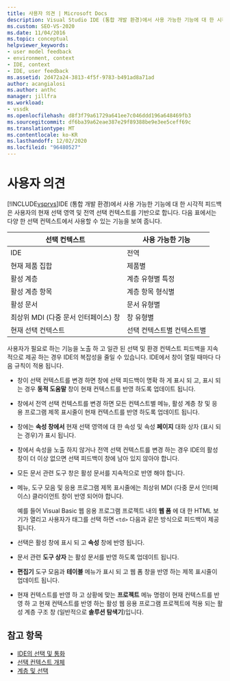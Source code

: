 ```yaml
---
title: 사용자 의견 | Microsoft Docs
description: Visual Studio IDE (통합 개발 환경)에서 사용 가능한 기능에 대 한 시각적 피드백을 사용자에 게 제공 하는 방법에 대해 알아봅니다.
ms.custom: SEO-VS-2020
ms.date: 11/04/2016
ms.topic: conceptual
helpviewer_keywords:
- user model feedback
- environment, context
- IDE, context
- IDE, user feedback
ms.assetid: 2d472a24-3813-4f5f-9783-b491ad8a71ad
author: acangialosi
ms.author: anthc
manager: jillfra
ms.workload:
- vssdk
ms.openlocfilehash: d8f3f79a61729a641ee7c046ddd196a648469fb3
ms.sourcegitcommit: df6ba39a62eae387e29f89388be9e3ee5ceff69c
ms.translationtype: MT
ms.contentlocale: ko-KR
ms.lasthandoff: 12/02/2020
ms.locfileid: "96480527"
---
```

# <a name="feedback-to-the-user"></a>사용자 의견
[!INCLUDE[vsprvs](../../code-quality/includes/vsprvs_md.md)]IDE (통합 개발 환경)에서 사용 가능한 기능에 대 한 시각적 피드백은 사용자의 현재 선택 영역 및 전역 선택 컨텍스트를 기반으로 합니다. 다음 표에서는 다양 한 선택 컨텍스트에서 사용할 수 있는 기능을 보여 줍니다.

|선택 컨텍스트|사용 가능한 기능|
|-----------------------|-----------------------------|
|IDE|전역|
|현재 제품 집합|제품별|
|활성 계층|계층 유형별 특정|
|활성 계층 항목|계층 항목 형식별|
|활성 문서|문서 유형별|
|최상위 MDI (다중 문서 인터페이스) 창|창 유형별|
|현재 선택 컨텍스트|선택 컨텍스트별 컨텍스트별|

 사용자가 필요로 하는 기능을 노출 하 고 일관 된 선택 및 환경 컨텍스트 피드백을 지속적으로 제공 하는 경우 IDE의 복잡성을 줄일 수 있습니다. IDE에서 창이 열릴 때마다 다음 규칙이 적용 됩니다.

- 창이 선택 컨텍스트를 변경 하면 창에 선택 피드백이 명확 하 게 표시 되 고, 표시 되는 경우 **동적 도움말** 창이 현재 컨텍스트를 반영 하도록 업데이트 됩니다.

- 창에서 전역 선택 컨텍스트를 변경 하면 모든 컨텍스트별 메뉴, 활성 계층 창 및 응용 프로그램 제목 표시줄이 현재 컨텍스트를 반영 하도록 업데이트 됩니다.

- 창에는 **속성 창에서** 현재 선택 영역에 대 한 속성 및 속성 **페이지** 대화 상자 (표시 되는 경우)가 표시 됩니다.

- 창에서 속성을 노출 하지 않거나 전역 선택 컨텍스트를 변경 하는 경우 IDE의 활성 창이 더 이상 없으면 선택 피드백이 창에 남아 있지 않아야 합니다.

- 모든 문서 관련 도구 창은 활성 문서를 지속적으로 반영 해야 합니다.

- 메뉴, 도구 모음 및 응용 프로그램 제목 표시줄에는 최상위 MDI (다중 문서 인터페이스) 클라이언트 창이 반영 되어야 합니다.

  예를 들어 Visual Basic 웹 응용 프로그램 프로젝트 내의 **웹 폼** 에 대 한 HTML 보기가 열리고 사용자가 태그를 선택 하면 `<td>` 다음과 같은 방식으로 피드백이 제공 됩니다.

- 선택은 활성 창에 표시 되 고 **속성** 창에 반영 됩니다.

- 문서 관련 **도구 상자** 는 활성 문서를 반영 하도록 업데이트 됩니다.

- **편집기** 도구 모음과 **테이블** 메뉴가 표시 되 고 웹 폼 창을 반영 하는 제목 표시줄이 업데이트 됩니다.

- 현재 컨텍스트를 반영 하 고 상황에 맞는 **프로젝트** 메뉴 명령이 현재 컨텍스트를 반영 하 고 현재 컨텍스트를 반영 하는 활성 웹 응용 프로그램 프로젝트에 적용 되는 활성 계층 구조 창 (일반적으로 **솔루션 탐색기**)입니다.

## <a name="see-also"></a>참고 항목
- [IDE의 선택 및 통화](../../extensibility/internals/selection-and-currency-in-the-ide.md)
- [선택 컨텍스트 개체](../../extensibility/internals/selection-context-objects.md)
- [계층 및 선택](../../extensibility/internals/hierarchies-and-selection.md)
